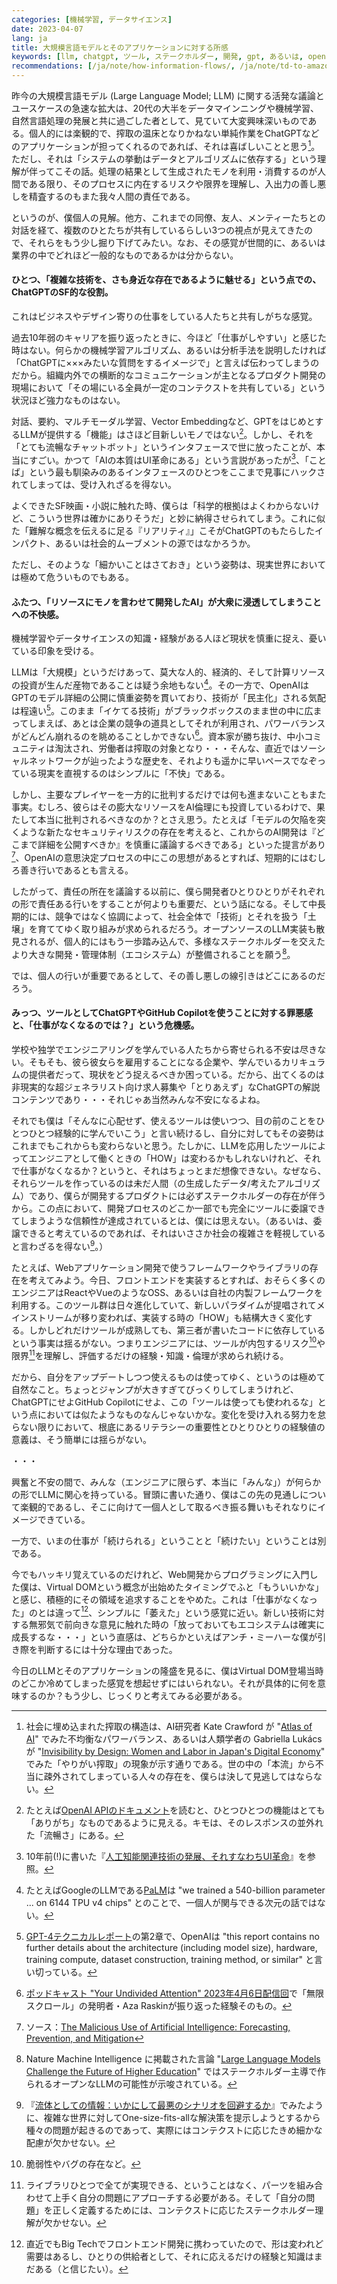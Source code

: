```yaml
---
categories: [機械学習, データサイエンス]
date: 2023-04-07
lang: ja
title: 大規模言語モデルとそのアプリケーションに対する所感
keywords: [llm, chatgpt, ツール, ステークホルダー, 開発, gpt, あるいは, openai, 技術, 仕事]
recommendations: [/ja/note/how-information-flows/, /ja/note/td-to-amazon/, /ja/note/product-management-myths/]
---
```


昨今の大規模言語モデル (Large Language Model; LLM) に関する活発な議論とユースケースの急速な拡大は、20代の大半をデータマインニングや機械学習、自然言語処理の発展と共に過ごした者として、見ていて大変興味深いものである。個人的には楽観的で、搾取の温床となりかねない単純作業をChatGPTなどのアプリケーションが担ってくれるのであれば、それは喜ばしいことと思う[^1]。ただし、それは「システムの挙動はデータとアルゴリズムに依存する」という理解が伴ってこその話。処理の結果として生成されたモノを利用・消費するのが人間である限り、そのプロセスに内在するリスクや限界を理解し、入出力の善し悪しを精査するのもまた我々人間の責任である。

というのが、僕個人の見解。他方、これまでの同僚、友人、メンティーたちとの対話を経て、複数のひとたちが共有しているらしい3つの視点が見えてきたので、それらをもう少し掘り下げてみたい。なお、その感覚が世間的に、あるいは業界の中でどれほど一般的なものであるかは分からない。

#### ひとつ、「複雑な技術を、さも身近な存在であるように魅せる」という点での、ChatGPTのSF的な役割。

これはビジネスやデザイン寄りの仕事をしている人たちと共有しがちな感覚。

過去10年弱のキャリアを振り返ったときに、今ほど「仕事がしやすい」と感じた時はない。何らかの機械学習アルゴリズム、あるいは分析手法を説明したければ「ChatGPTに×××みたいな質問をするイメージで」と言えば伝わってしまうのだから。組織内外での横断的なコミュニケーションが主となるプロダクト開発の現場において「その場にいる全員が一定のコンテクストを共有している」という状況ほど強力なものはない。

対話、要約、マルチモーダル学習、Vector Embeddingなど、GPTをはじめとするLLMが提供する「機能」はさほど目新しいモノではない[^2]。しかし、それを「とても流暢なチャットボット」というインタフェースで世に放ったことが、本当にすごい。かつて「AIの本質はUI革命にある」という言説があったが[^3]、「ことば」という最も馴染みのあるインタフェースのひとつをここまで見事にハックされてしまっては、受け入れざるを得ない。

よくできたSF映画・小説に触れた時、僕らは「科学的根拠はよくわからないけど、こういう世界は確かにありそうだ」と妙に納得させられてしまう。これに似た「難解な概念を伝えるに足る『リアリティ』」こそがChatGPTのもたらしたインパクト、あるいは社会的ムーブメントの源ではなかろうか。

ただし、そのような「細かいことはさておき」という姿勢は、現実世界においては極めて危ういものでもある。

#### ふたつ、「リソースにモノを言わせて開発したAI」が大衆に浸透してしまうことへの不快感。

機械学習やデータサイエンスの知識・経験がある人ほど現状を慎重に捉え、憂いている印象を受ける。

LLMは「大規模」というだけあって、莫大な人的、経済的、そして計算リソースの投資が生んだ産物であることは疑う余地もない[^4]。その一方で、OpenAIはGPTのモデル詳細の公開に慎重姿勢を貫いており、技術が「民主化」される気配は程遠い[^5]。このまま「イケてる技術」がブラックボックスのまま世の中に広まってしまえば、あとは企業の競争の道具としてそれが利用され、パワーバランスがどんどん崩れるのを眺めることしかできない[^6]。資本家が勝ち抜け、中小コミュニティは淘汰され、労働者は搾取の対象となり・・・そんな、直近ではソーシャルネットワークが辿ったような歴史を、それよりも遥かに早いペースでなぞっている現実を直視するのはシンプルに「不快」である。

しかし、主要なプレイヤーを一方的に批判するだけでは何も進まないこともまた事実。むしろ、彼らはその膨大なリソースをAI倫理にも投資しているわけで、果たして本当に批判されるべきなのか？とさえ思う。たとえば「モデルの欠陥を突くような新たなセキュリティリスクの存在を考えると、これからのAI開発は『どこまで詳細を公開すべきか』を慎重に議論するべきである」といった提言があり[^7]、OpenAIの意思決定プロセスの中にこの思想があるとすれば、短期的にはむしろ善き行いであるとも言える。

したがって、責任の所在を議論する以前に、僕ら開発者ひとりひとりがそれぞれの形で責任ある行いをすることが何よりも重要だ、という話になる。そして中長期的には、競争ではなく協調によって、社会全体で「技術」とそれを扱う「土壌」を育ててゆく取り組みが求められるだろう。オープンソースのLLM実装も散見されるが、個人的にはもう一歩踏み込んで、多様なステークホルダーを交えたより大きな開発・管理体制（エコシステム）が整備されることを願う[^8]。

では、個人の行いが重要であるとして、その善し悪しの線引きはどこにあるのだろう。

#### みっつ、ツールとしてChatGPTやGitHub Copilotを使うことに対する罪悪感と、「仕事がなくなるのでは？」という危機感。

学校や独学でエンジニアリングを学んでいる人たちから寄せられる不安は尽きない。そもそも、彼ら彼女らを雇用することになる企業や、学んでいるカリキュラムの提供者だって、現状をどう捉えるべきか困っている。だから、出てくるのは非現実的な超ジェネラリスト向け求人募集や「とりあえず」なChatGPTの解説コンテンツであり・・・それじゃあ当然みんな不安になるよね。

それでも僕は「そんなに心配せず、使えるツールは使いつつ、目の前のことをひとつひとつ経験的に学んでいこう」と言い続けるし、自分に対してもその姿勢はこれまでもこれからも変わらないと思う。たしかに、LLMを応用したツールによってエンジニアとして働くときの「HOW」は変わるかもしれないけれど、それで仕事がなくなるか？というと、それはちょっとまだ想像できない。なぜなら、それらツールを作っているのは未だ人間（の生成したデータ/考えたアルゴリズム）であり、僕らが開発するプロダクトには必ずステークホルダーの存在が伴うから。この点において、開発プロセスのどこか一部でも完全にツールに委譲できてしまうような信頼性が達成されているとは、僕には思えない。（あるいは、委譲できると考えているのであれば、それはいささか社会の複雑さを軽視していると言わざるを得ない[^9]。）

たとえば、Webアプリケーション開発で使うフレームワークやライブラリの存在を考えてみよう。今日、フロントエンドを実装するとすれば、おそらく多くのエンジニアはReactやVueのようなOSS、あるいは自社の内製フレームワークを利用する。このツール群は日々進化していて、新しいパラダイムが提唱されてメインストリームが移り変われば、実装する時の「HOW」も結構大きく変化する。しかしどれだけツールが成熟しても、第三者が書いたコードに依存しているという事実は揺るがない。つまりエンジニアには、ツールが内包するリスク[^10]や限界[^11]を理解し、評価するだけの経験・知識・倫理が求められ続ける。

だから、自分をアップデートしつつ使えるものは使ってゆく、というのは極めて自然なこと。ちょっとジャンプが大きすぎてびっくりしてしまうけれど、ChatGPTにせよGitHub Copilotにせよ、この「ツールは使っても使われるな」という点においては似たようなものなんじゃないかな。変化を受け入れる努力を怠らない限りにおいて、根底にあるリテラシーの重要性とひとりひとりの経験値の意義は、そう簡単には揺らがない。

・・・

興奮と不安の間で、みんな（エンジニアに限らず、本当に「みんな」）が何らかの形でLLMに関心を持っている。冒頭に書いた通り、僕はこの先の見通しについて楽観的であるし、そこに向けて一個人として取るべき振る舞いもそれなりにイメージできている。

一方で、いまの仕事が「続けられる」ということと「続けたい」ということは別である。

今でもハッキリ覚えているのだけれど、Web開発からプログラミングに入門した僕は、Virtual DOMという概念が出始めたタイミングでふと「もういいかな」と感じ、積極的にその領域を追求することをやめた。これは「仕事がなくなった」のとは違って[^12]、シンプルに「萎えた」という感覚に近い。新しい技術に対する無邪気で前向きな意見に触れた時の「放っておいてもエコシステムは確実に成長するな・・・」という直感は、どちらかといえばアンチ・ミーハーな僕が引き際を判断するには十分な理由であった。

今日のLLMとそのアプリケーションの隆盛を見るに、僕はVirtual DOM登場当時のどこか冷めてしまった感覚を想起せずにはいられない。それが具体的に何を意味するのか？もう少し、じっくりと考えてみる必要がある。

[^1]: 社会に埋め込まれた搾取の構造は、AI研究者 Kate Crawford が "[Atlas of AI](https://amzn.to/3KEAZIH)" でみた不均衡なパワーバランス、あるいは人類学者の Gabriella Lukács が "[Invisibility by Design: Women and Labor in Japan's Digital Economy](https://amzn.to/3ZbPZS4)" でみた「やりがい搾取」の現象が示す通りである。世の中の「本流」から不当に疎外されてしまっている人々の存在を、僕らは決して見逃してはならない。
[^2]: たとえば[OpenAI APIのドキュメント](https://platform.openai.com/docs/introduction)を読むと、ひとつひとつの機能はとても「ありがち」なものであるように見える。キモは、そのレスポンスの並外れた「流暢さ」にある。
[^3]: 10年前(!)に書いた『[人工知能関連技術の発展、それすなわちUI革命](/ja/note/from-cloud-to-ai)』を参照。
[^4]: たとえばGoogleのLLMである[PaLM](https://arxiv.org/abs/2204.02311)は "we trained a 540-billion parameter ... on 6144 TPU v4 chips" とのことで、一個人が関与できる次元の話ではない。
[^5]: [GPT-4テクニカルレポート](https://arxiv.org/abs/2303.08774)の第2章で、OpenAIは "this report contains no further details about the architecture (including model size), hardware, training compute, dataset construction, training method, or similar" と言い切っている。
[^6]: [ポッドキャスト "Your Undivided Attention" 2023年4月6日配信回](https://www.humanetech.com/podcast/the-three-rules-of-humane-tech)で「無限スクロール」の発明者・Aza Raskinが振り返った経験そのもの。
[^7]: ソース：[The Malicious Use of Artificial Intelligence: Forecasting, Prevention, and Mitigation](https://arxiv.org/abs/1802.07228)
[^8]: Nature Machine Intelligence に掲載された言論 "[Large Language Models Challenge the Future of Higher Education](https://www.nature.com/articles/s42256-023-00644-2)" ではステークホルダー主導で作られるオープンなLLMの可能性が示唆されている。
[^9]: 『[流体としての情報：いかにして最悪のシナリオを回避するか](/ja/note/how-information-flows/)』でみたように、複雑な世界に対してOne-size-fits-allな解決策を提示しようとするから種々の問題が起きるのであって、実際にはコンテクストに応じたきめ細かな配慮が欠かせない。
[^10]: 脆弱性やバグの存在など。
[^11]: ライブラリひとつで全てが実現できる、ということはなく、パーツを組み合わせて上手く自分の問題にアプローチする必要がある。そして「自分の問題」を正しく定義するためには、コンテクストに応じたステークホルダー理解が欠かせない。
[^12]: 直近でもBig Techでフロントエンド開発に携わっていたので、形は変われど需要はあるし、ひとりの供給者として、それに応えるだけの経験と知識はまだある（と信じたい）。
